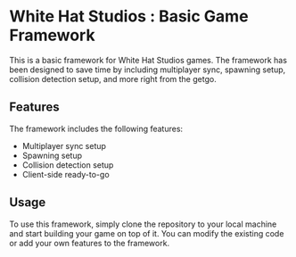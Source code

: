 # White Hat Studios : Basic Game Framework

This is a basic framework for White Hat Studios games. The framework has been designed to save time by including multiplayer sync, spawning setup, collision detection setup, and more right from the getgo.

## Features

The framework includes the following features:

- Multiplayer sync setup
- Spawning setup
- Collision detection setup
- Client-side ready-to-go

## Usage

To use this framework, simply clone the repository to your local machine and start building your game on top of it. You can modify the existing code or add your own features to the framework.
